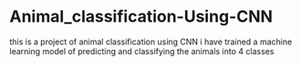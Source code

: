 # Animal_classification-Using-CNN
this is a project of animal classification using CNN i have trained a machine learning model of predicting and classifying the animals into 4 classes
